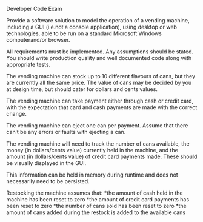 Developer Code Exam

Provide a software solution to model the operation of a vending machine, including a GUI (i.e.not a console application), using desktop or web technologies, able to be run on a standard Microsoft Windows computerand/or browser.

All requirements must be implemented. Any assumptions should be stated. You should write production quality and well documented code along with appropriate tests.

The vending machine can stock up to 10 different flavours of cans, but they are currently all the same price. The value of cans may be decided by you at design time, but should cater for dollars and cents values.

The vending machine can take payment either through cash or credit card, with the expectation that card and cash payments are made with the correct change.

The vending machine can eject one can per payment. Assume that there can’t be any errors or faults with ejecting a can.

The vending machine will need to track the number of cans available, the money (in dollars/cents value) currently held in the machine, and the amount (in dollars/cents value) of credit card payments made. These should be visually displayed in the GUI.

This information can be held in memory during runtime and does not necessarily need to be persisted.

Restocking the machine assumes that:
  *the amount of cash held in the machine has been reset to zero
  *the amount of credit card payments has been reset to zero
  *the number of cans sold has been reset to zero
  *the amount of cans added during the restock is added to the available cans
